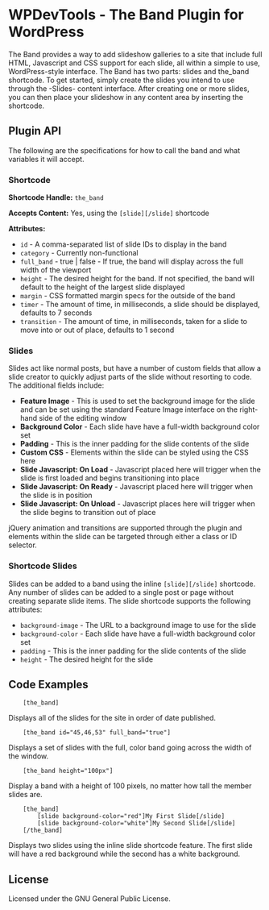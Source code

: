 WPDevTools - The Band Plugin for WordPress
==========================================

The Band provides a way to add slideshow galleries to a site that include full HTML, Javascript and CSS support for each slide, all within a simple to use, WordPress-style interface.  The Band has two parts: slides and the_band shortcode.  To get started, simply create the slides you intend to use through the -Slides- content interface.  After creating one or more slides, you can then place your slideshow in any content area by inserting the shortcode.


Plugin API
----------
The following are the specifications for how to call the band and what variables it will accept.

### Shortcode
**Shortcode Handle:** `the_band`

**Accepts Content:** Yes, using the `[slide][/slide]` shortcode

**Attributes:**

* `id` - A comma-separated list of slide IDs to display in the band
* `category` - Currently non-functional
* `full_band` - true | false - If true, the band will display across the full width of the viewport
* `height` - The desired height for the band.  If not specified, the band will default to the height of the largest slide displayed
* `margin` - CSS formatted margin specs for the outside of the band
* `timer` - The amount of time, in milliseconds, a slide should be displayed, defaults to 7 seconds
* `transition` - The amount of time, in milliseconds, taken for a slide to move into or out of place, defaults to 1 second

### Slides
Slides act like normal posts, but have a number of custom fields that allow a slide creator to quickly adjust parts of the slide without resorting to code.  The additional fields include:

* **Feature Image** - This is used to set the background image for the slide and can be set using the standard Feature Image interface on the right-hand side of the editing window
* **Background Color** - Each slide have have a full-width background color set
* **Padding** - This is the inner padding for the slide contents of the slide
* **Custom CSS** - Elements within the slide can be styled using the CSS here
* **Slide Javascript: On Load** - Javascript placed here will trigger when the slide is first loaded and begins transitioning into place
* **Slide Javascript: On Ready** - Javascript placed here will trigger when the slide is in position
* **Slide Javascript: On Unload** - Javascript places here will trigger when the slide begins to transition out of place

jQuery animation and transitions are supported through the plugin and elements within the slide can be targeted through either a class or ID selector.

### Shortcode Slides
Slides can be added to a band using the inline `[slide][/slide]` shortcode.  Any number of slides can be added to a single post or page without creating separate slide items.  The slide shortcode supports the following attributes:

* `background-image` - The URL to a background image to use for the slide
* `background-color` - Each slide have have a full-width background color set
* `padding` - This is the inner padding for the slide contents of the slide
* `height` - The desired height for the slide


Code Examples
-------------

		[the_band]
Displays all of the slides for the site in order of date published.

		[the_band id="45,46,53" full_band="true"]
Displays a set of slides with the full, color band going across the width of the window.

		[the_band height="100px"]
Display a band with a height of 100 pixels, no matter how tall the member slides are.

		[the_band]
			[slide background-color="red"]My First Slide[/slide]
			[slide background-color="white"]My Second Slide[/slide]
		[/the_band]
Displays two slides using the inline slide shortcode feature.  The first slide will have a red background while the second has a white background.


License
-------

Licensed under the GNU General Public License.